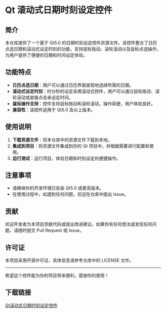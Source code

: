 # Qt 滚动式日期时刻设定控件

## 简介

本仓库提供了一个基于 Qt5.0 的日期时刻设定控件资源文件。该控件整合了日历点选日期和滚动式设定时刻的功能，支持鼠标拖动、滚轮滚动以及鼠标点选操作，为用户提供了便捷的日期和时间设定体验。

## 功能特点

- **日历点选日期**：用户可以通过日历界面直观地选择所需的日期。
- **滚动式设定时刻**：时分秒的设定采用滚动式控件，用户可以通过鼠标拖动、滚轮滚动或直接点击来设定时间。
- **鼠标操作支持**：控件支持鼠标拖动和滚轮滚动，操作简便，用户体验良好。
- **兼容性**：该控件适用于 Qt5.0 及以上版本。

## 使用说明

1. **下载资源文件**：将本仓库中的资源文件下载到本地。
2. **集成到项目**：将资源文件集成到你的 Qt 项目中，并根据需要进行配置和使用。
3. **运行测试**：运行项目，体验日期和时刻设定的便捷操作。

## 注意事项

- 请确保你的开发环境已安装 Qt5.0 或更高版本。
- 在使用过程中，如遇到任何问题，欢迎在仓库中提出 Issue。

## 贡献

欢迎开发者为本项目贡献代码或提出改进建议。如果你有任何想法或发现任何问题，请随时提交 Pull Request 或 Issue。

## 许可证

本项目采用开源许可证，具体信息请参考仓库中的 LICENSE 文件。

---

希望这个控件能为你的项目带来便利，感谢你的使用！

## 下载链接

[Qt滚动式日期时刻设定控件](https://pan.quark.cn/s/49a5d42c41d6)